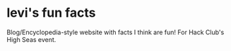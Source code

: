 # levi's fun facts
Blog/Encyclopedia-style website with facts I think are fun! For Hack Club's High Seas event.